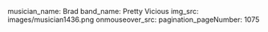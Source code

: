 musician_name: Brad
band_name: Pretty Vicious
img_src: images/musician1436.png
onmouseover_src: 
pagination_pageNumber: 1075